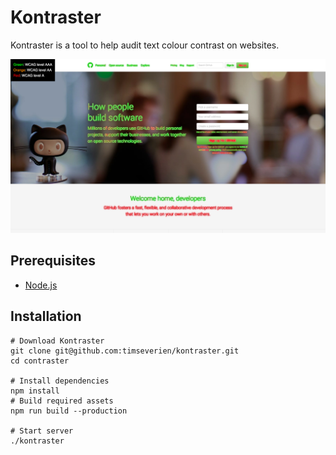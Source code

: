 # Kontraster

Kontraster is a tool to help audit text colour contrast on websites.

![Screenshot of Kontraster](docs/screenshot.jpg)

## Prerequisites

- [Node.js](https://nodejs.org/)

## Installation

```shell
# Download Kontraster
git clone git@github.com:timseverien/kontraster.git
cd contraster

# Install dependencies
npm install
# Build required assets
npm run build --production

# Start server
./kontraster
```

